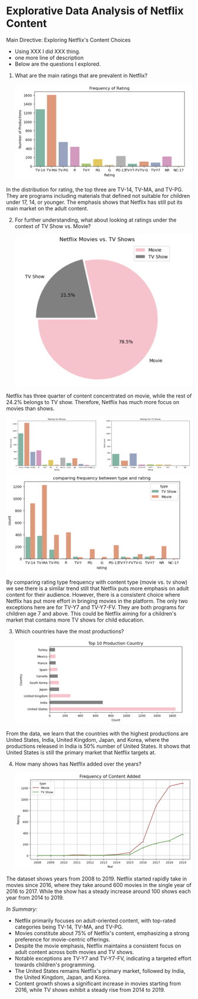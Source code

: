 # Explorative Data Analysis of Netflix Content
Main Directive: Exploring Netflix's Content Choices
* Using XXX I did XXX thing.
* one more line of description
* Below are the questions I explored.

1. What are the main ratings that are prevalent in Netflix?

   ![Explorative-Data-Analysis-of-Netflix-Contents](images/frequency-of-rating.png)

In the distribution for rating, the top three are TV-14, TV-MA, and TV-PG. They are programs including materials that defined not suitable for children under 17, 14, or younger. The emphasis shows that Netflix has still put its main market on the adult content.

2. For further understanding, what about looking at ratings under the context of TV Show vs. Movie?

   ![Explorative-Data-Analysis-of-Netflix-Contents](images/movies-vs-show.png)

Netflix has three quarter of content concentrated on movie, while the rest of 24.2% belongs to TV show. Therefore, Netflix has much more focus on movies than shows.

   ![Explorative-Data-Analysis-of-Netflix-Contents](images/rating-for-tv-+movie.png)
   ![Explorative-Data-Analysis-of-Netflix-Contents](images/type-vs-rating.png)

By comparing rating type frequency with content type (movie vs. tv show) we see there is a similar trend still that Netflix puts more emphasis on adult content for their audience. However, there is a consistent choice where Netflix has put more effort in bringing movies in the platform. The only two exceptions here are for TV-Y7 and TV-Y7-FV. They are both programs for children age 7 and above. This could be Netflix aiming for a children's market that contains more TV shows for child education.

3. Which countries have the most productions?

      ![Explorative-Data-Analysis-of-Netflix-Contents](images/production-country.png)

From the data, we learn that the countries with the highest productions are United States, India, United Kingdom, Japan, and Korea, where the productions released in India is 50% number of United States. It shows that United States is still the primary market that Netflix targets at.

4. How many shows has Netflix added over the years?

      ![Explorative-Data-Analysis-of-Netflix-Contents](images/frequency-added.png)

The dataset shows years from 2008 to 2019. Netflix started rapidly take in movies since 2016, where they take around 600 movies in the single year of 2016 to 2017. While the show has a steady increase around 100 shows each year from 2014 to 2019.

_In Summary:_
* Netflix primarily focuses on adult-oriented content, with top-rated categories being TV-14, TV-MA, and TV-PG.
* Movies constitute about 75% of Netflix's content, emphasizing a strong preference for movie-centric offerings.
* Despite the movie emphasis, Netflix maintains a consistent focus on adult content across both movies and TV shows.
* Notable exceptions are TV-Y7 and TV-Y7-FV, indicating a targeted effort towards children's programming.
* The United States remains Netflix's primary market, followed by India, the United Kingdom, Japan, and Korea.
* Content growth shows a significant increase in movies starting from 2016, while TV shows exhibit a steady rise from 2014 to 2019.
